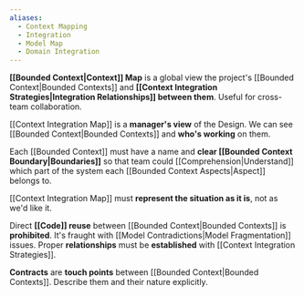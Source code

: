 ```yaml
---
aliases:
  - Context Mapping
  - Integration
  - Model Map
  - Domain Integration
---
```

**[[Bounded Context|Context]] Map** is a global view the project's [[Bounded Context|Bounded Contexts]] and **[[Context Integration Strategies|Integration Relationships]] between them**. Useful for cross-team collaboration.

[[Context Integration Map]] is a **manager's view** of the Design.
We can see [[Bounded Context|Bounded Contexts]] and **who's working** on them.

Each [[Bounded Context]] must have a name and **clear [[Bounded Context Boundary|Boundaries]]** so that team could [[Comprehension|Understand]] which part of the system each [[Bounded Context Aspects|Aspect]] belongs to.

[[Context Integration Map]] must **represent the situation as it is**, not as we'd like it.

Direct **[[Code]] reuse** between [[Bounded Context|Bounded Contexts]] is **prohibited**. 
It's fraught with [[Model Contradictions|Model Fragmentation]] issues. Proper **relationships** must be **established** with [[Context Integration Strategies]].

**Contracts** are **touch points** between [[Bounded Context|Bounded Contexts]].
Describe them and their nature explicitly.

